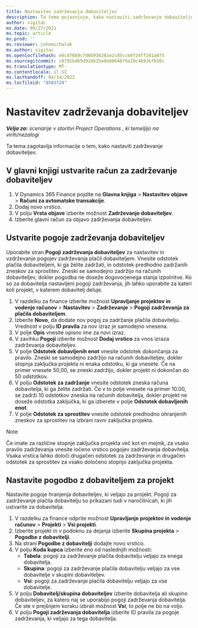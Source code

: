```yaml
---
title: Nastavitev zadrževanja dobaviteljev
description: Ta tema pojasnjuje, kako nastaviti zadrževanje dobaviteljev.
author: sigitac
ms.date: 09/27/2021
ms.topic: article
ms.prod: ''
ms.reviewer: johnmichalak
ms.author: sigitac
ms.openlocfilehash: e0cd7669c7d6b916261e2c85cce0f24ff241a075
ms.sourcegitcommit: c0792bd65d92db25e0e8864879a19c4b93efb10c
ms.translationtype: MT
ms.contentlocale: sl-SI
ms.lasthandoff: 04/14/2022
ms.locfileid: "8583724"
---
```

# <a name="set-up-vendor-retention"></a>Nastavitev zadrževanja dobaviteljev

_**Velja za:** scenarije v storitvi Project Operations , ki temeljijo na virih/nezalogi_

Ta tema zagotavlja informacije o tem, kako nastaviti zadrževanje dobaviteljev.

## <a name="set-up-a-vendor-retention-account-in-general-ledger"></a>V glavni knjigi ustvarite račun za zadrževanje dobaviteljev

1. V Dynamics 365 Finance pojdite na **Glavna knjiga** > **Nastavitev objave** > **Računi za avtomatske transakcije**.
2. Dodaj novo vrstico.
3. V polju **Vrsta objave** izberite možnost **Zadrževanje dobaviteljev**.
4. Izberite glavni račun za objavo zadrževanja dobaviteljev.

## <a name="create-vendor-retention-terms"></a>Ustvarite pogoje zadrževanja dobaviteljev

Uporabite stran **Pogoji zadrževanja dobaviteljev** za nastavitev in vzdrževanje pogojev zadrževanja plačil dobaviteljem. Vnesite odstotek plačila dobaviteljem, ki ga želite zadržati, in odstotek predhodno zadržanih zneskov za sprostitev. Zneski se samodejno zadržijo na računih dobaviteljev, dokler pogodba ne doseže dogovorjenega stanja izpolnitve. Ko so za dobavitelja nastavljeni pogoji zadrževanja, jih lahko uporabite za kateri koli projekt, v katerem dobavitelj deluje.

1. V razdelku za finance izberite možnost **Upravljanje projektov in vodenje računov** > **Nastavitev** > **Zadrževanje** > **Pogoji zadrževanja za plačila dobaviteljem**.
2. Izberite **Novo**, da dodate nov pogoj za zadržanje plačila dobavitelju. Vrednost v polju **ID pravila** za nov izraz je samodejno vnesena. 
3. V polje **Opis** vnesite opisno ime za novi izraz.
4. V zavihku **Pogoji** izberite možnost **Dodaj vrstico** za vnos izraza zadrževanja dobaviteljev.
5. V polje **Odstotek dobavljenih enot** vnesite odstotek dokončanja za pravilo. Zneski se samodejno zadržijo na računih dobaviteljev, dokler stopnja zaključka projekta ni enaka odstotku, ki ga vnesete. Če na primer vnesete 50,00, se zneski zadržijo, dokler projekt ni dokončan do 50 odstotkov.
6. V polju **Odstotek za zadržanje** vnesite odstotek zneska računa dobavitelja, ki ga želite zadržati. Če v to polje vnesete na primer 10.00, se zadrži 10 odstotkov zneska na računih dobavitelja, dokler projekt ne doseže odstotka zaključka, ki ga izberete v polje **Odstotek dobavljenih enot**.
7. V polje **Odstotek za sprostitev** vnesite odstotek predhodno ohranjenih zneskov za sprostitev na izbrani ravni zaključka projekta.

> [!NOTE]
> Če imate za različne stopnje zaključka projekta več kot en mejnik, za vsako pravilo zadrževanja vnesite ločeno vrstico pogojev zadrževanja dobavitelja. Vsaka vrstica lahko določi drugačen odstotek za zadrževanje in drugačen odstotek za sprostitev za vsako določeno stopnjo zaključka projekta.

## <a name="set-up-a-vendor-agreement-for-the-project"></a>Nastavite pogodbo z dobaviteljem za projekt

Nastavite pogoje hranjenja dobaviteljev, ki veljajo za projekt. Pogoji za zadrževanje plačila dobavitelju so prikazani tudi v naročilnicah, ki jih ustvarite za dobavitelja.

1. V razdelku za finance odprite možnost **Upravljanje projektov in vodenje računov** > **Projekti** > **Vsi projekti**. 
2. Izberite projekt in v podoknu za dejanja izberite **Skupina projekta** > **Pogodbe z dobavitelji**.
3. Na strani **Pogodbe z dobavitelji** dodajte novo vrstico.
4. V polju **Koda kupca** izberite eno od naslednjih možnosti:
   - **Tabela**: pogoji za zadrževanje plačila dobavitelju veljajo za enega dobavitelja.
   - **Skupina**: pogoji za zadrževanje plačila dobavitelju veljajo za vse dobavitelje v skupini dobaviteljev.
   - **Vsi**: pogoji za zadrževanje plačila dobavitelju veljajo za vse dobavitelje.
5. V polju **Dobavitelj/skupina dobaviteljev** izberite dobavitelja ali skupino dobaviteljev, za katero naj se uporabijo pogoji zadrževanja dobavitelja. Če ste v prejšnjem koraku izbrali možnost **Vsi**, to polje ne bo na voljo.
6. V polju **Pogoji zadrževanja dobavitelja** izberite ID pravila za pogoje zadrževanja, ki veljajo za tega dobavitelja.

